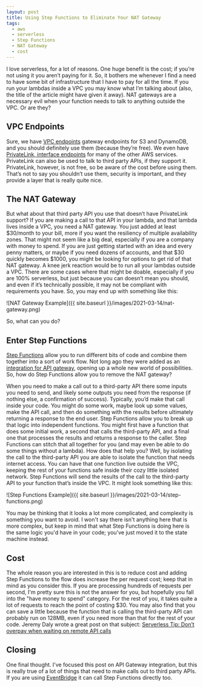 ```yaml
---
layout: post
title: Using Step Functions to Eliminate Your NAT Gateway
tags:
  - aws
  - serverless
  - Step Functions
  - NAT Gateway
  - cost
---
```


I love serverless, for a lot of reasons. One huge benefit is the cost; if you’re not using it you aren’t paying for it. So, it bothers me whenever I find a need to have some bit of infrastructure that I have to pay for all the time. If you run your lambdas inside a VPC you may know what I’m talking about (also, the title of the article might have given it away). NAT gateways are a necessary evil when your function needs to talk to anything outside the VPC. Or are they?

## VPC Endpoints

Sure, we have [VPC endpoints](https://docs.aws.amazon.com/vpc/latest/privatelink/vpc-endpoints.html) gateway endpoints for S3 and DynamoDB, and you should definitely use them (because they’re free). We even have [PrivateLink, interface endpoints](https://docs.aws.amazon.com/vpc/latest/privatelink/vpce-interface.html) for many of the other AWS services. PrivateLink can also be used to talk to third party APIs, if they support it. PrivateLink, however, is not free, so be aware of the cost before using them. That’s not to say you shouldn’t use them, security is important, and they provide a layer that is really quite nice.

## The NAT Gateway

But what about that third party API you use that doesn’t have PrivateLink support? If you are making a call to that API in your lambda, and that lambda lives inside a VPC, you need a NAT gateway. You just added at least $30/month to your bill, more if you want the resiliency of multiple availability zones. That might not seem like a big deal, especially if you are a company with money to spend. If you are just getting started with an idea and every penny matters, or maybe if you need dozens of accounts, and that $30 quickly becomes $1000, you might be looking for options to get rid of that NAT gateway. A knee jerk reaction would be to run all your lambdas outside a VPC. There are some cases where that might be doable, especially if you are 100% serverless, but just because you can doesn’t mean you should, and even if it’s technically possible, it may not be compliant with requirements you have. So, you may end up with something like this:

![NAT Gateway Example]({{ site.baseurl }}/images/2021-03-14/nat-gateway.png)

So, what can you do?

## Enter Step Functions

[Step Functions](https://aws.amazon.com/step-functions/) allow you to run different bits of code and combine them together into a sort of work flow. Not long ago they were added as an [integration for API gateway](https://aws.amazon.com/blogs/compute/introducing-amazon-api-gateway-service-integration-for-aws-step-functions/), opening up a whole new world of possibilities. So, how do Step Functions allow you to remove the NAT gateway?

When you need to make a call out to a third-party API there some inputs you need to send, and likely some outputs you need from the response (if nothing else, a confirmation of success). Typically, you’d make that call inside your code. You might do some work, maybe look up some values, make the API call, and then do something with the results before ultimately returning a response to the end user. Step Functions allow you to break up that logic into independent functions. You might first have a function that does some initial work, a second that calls the third-party API, and a final one that processes the results and returns a response to the caller. Step Functions can stitch that all together for you (and may even be able to do some things without a lambda). How does that help you? Well, by isolating the call to the third-party API you are able to isolate the function that needs internet access. You can have that one function live outside the VPC, keeping the rest of your functions safe inside their cozy little isolated network. Step Functions will send the results of the call to the third-party API to your function that’s inside the VPC. It might look something like this:

![Step Functions Example]({{ site.baseurl }}/images/2021-03-14/step-functions.png)

You may be thinking that it looks a lot more complicated, and complexity is something you want to avoid. I won't say there isn't anything here that is more complex, but keep in mind that what Step Functions is doing here is the same logic you'd have in your code; you've just moved it to the state machine instead.

## Cost

The whole reason you are interested in this is to reduce cost and adding Step Functions to the flow does increase the per request cost; keep that in mind as you consider this. If you are processing hundreds of requests per second, I'm pretty sure this is not the answer for you, but hopefully you fall into the "have money to spend" category. For the rest of you, it takes quite a lot of requests to reach the point of costing $30. You may also find that you can save a little because the function that is calling the third-party API can probably run on 128MB, even if you need more than that for the rest of your code. Jeremy Daly wrote a great post on that subject: [Serverless Tip: Don’t overpay when waiting on remote API calls](https://www.jeremydaly.com/serverless-tip-dont-overpay-when-waiting-on-remote-api-calls/)

## Closing

One final thought. I've focused this post on API Gateway integration, but this is really true of a lot of things that need to make calls out to third party APIs. If you are using [EventBridge](https://aws.amazon.com/eventbridge/) it can call Step Functions directly too.
